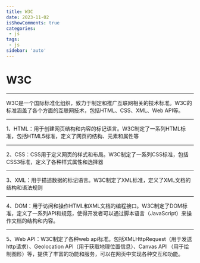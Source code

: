 ```yaml
---
title: W3C
date: 2023-11-02
isShowComments: true    
categories:
 - js
tags:
 - js
sidebar: 'auto'
---
```

# W3C

---
  W3C是一个国际标准化组织，致力于制定和推广互联网相关的技术标准。W3C的标准涵盖了各个方面的互联网技术，包括HTML、CSS、XML、Web API等。

---
1、HTML：用于创建网页结构和内容的标记语言。W3C制定了一系列HTML标准，包括HTML5标准，定义了网页的结构、元素和属性等

---
2、CSS：CSS用于定义网页的样式和布局。W3C制定了一系列CSS标准，包括CSS3标准，定义了各种样式属性和选择器

---
3、XML：用于描述数据的标记语言。W3C制定了XML标准，定义了XML文档的结构和语法规则

---
4、DOM：用于访问和操作HTML和XML文档的编程接口。W3C制定了DOM标准，定义了一系列API和规范，使得开发者可以通过脚本语言（JavaScript）来操作文档的结构和内容。

---
5、Web API：W3C制定了各种web api标准。包括XMLHttpRequest（用于发送http请求）、Geolocation API（用于获取地理位置信息）、Canvas API （用于绘制图形）等，提供了丰富的功能和服务，可以在网页中实现各种交互和功能。
